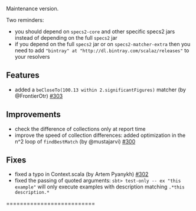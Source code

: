Maintenance version.

Two reminders: 

 - you should depend on `specs2-core` and other specific specs2 jars instead of depending on the full `specs2` jar
 - if you depend on the full `specs2` jar or on `specs2-matcher-extra` then you need to add `"bintray" at "http://dl.bintray.com/scalaz/releases"` to your resolvers

## Features
 
 * added a `beCloseTo(100.13 within 2.significantFigures)` matcher (by @FrontierOtr) [#303](http://github.com/etorreborre/specs2/issues/303)


## Improvements 
 
 * check the difference of collections only at report time
 * improve the speed of collection differences: added optimization in the n^2 loop of `findBestMatch` (by @mustajarvi) [#300](http://github.com/etorreborre/specs2/issues/300)

## Fixes

 * fixed a typo in Context.scala (by Artem Pyanykh) [#302](http://github.com/etorreborre/specs2/issues/302)
 * fixed the passing of quoted arguments: `sbt> test-only -- ex "this example"` will only execute examples with description matching `.*this description.*`


==========================

